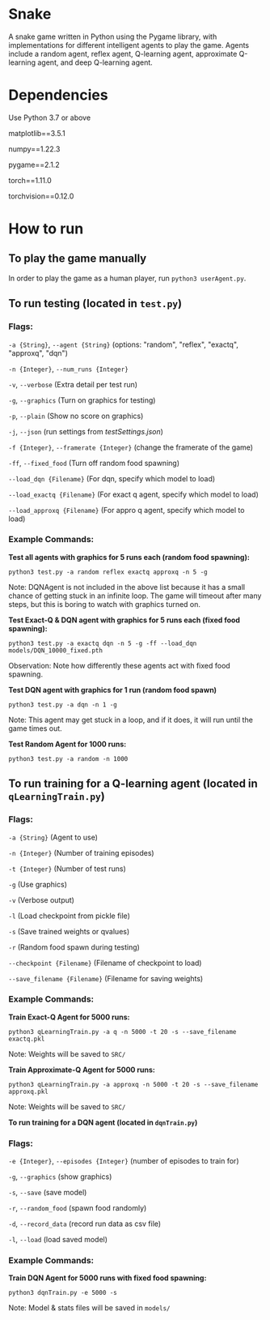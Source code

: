 # Snake
A snake game written in Python using the Pygame library, with implementations for different intelligent agents to play the game. Agents include a random agent, reflex agent, Q-learning agent, approximate Q-learning agent, and deep Q-learning agent.

# Dependencies
Use Python 3.7 or above

matplotlib==3.5.1

numpy==1.22.3

pygame==2.1.2

torch==1.11.0

torchvision==0.12.0

# How to run
## To play the game manually
In order to play the game as a human player, run `python3 userAgent.py`.

## To run testing (located in `test.py`)

### Flags:

`-a {String}`, `--agent {String}` (options: "random", "reflex", "exactq", "approxq", "dqn")

`-n {Integer}`, `--num_runs {Integer}`

`-v`, `--verbose` (Extra detail per test run)

`-g`, `--graphics` (Turn on graphics for testing)

`-p`, `--plain` (Show no score on graphics)

`-j`, `--json` (run settings from _testSettings.json_)

`-f {Integer}`, `--framerate {Integer}` (change the framerate of the game)

`-ff`, `--fixed_food` (Turn off random food spawning)

`--load_dqn {Filename}` (For dqn, specify which model to load)

`--load_exactq {Filename}` (For exact q agent, specify which model to load)

`--load_approxq {Filename}` (For appro q agent, specify which model to load)

### Example Commands:

**Test all agents with graphics for 5 runs each (random food spawning):**

`python3 test.py -a random reflex exactq approxq -n 5 -g`

Note: DQNAgent is not included in the above list because it has a small chance of getting stuck in an infinite loop.
The game will timeout after many steps, but this is boring to watch with graphics turned on.

**Test Exact-Q & DQN agent with graphics for 5 runs each (fixed food spawning):**

`python3 test.py -a exactq dqn -n 5 -g -ff --load_dqn models/DQN_10000_fixed.pth`

Observation: Note how differently these agents act with fixed food spawning.

**Test DQN agent with graphics for 1 run (random food spawn)**

`python3 test.py -a dqn -n 1 -g`

Note: This agent may get stuck in a loop, and if it does, it will run until the game times out.

**Test Random Agent for 1000 runs:**

`python3 test.py -a random -n 1000`

## To run training for a Q-learning agent (located in `qLearningTrain.py`)

### Flags:

`-a {String}` (Agent to use)

`-n {Integer}` (Number of training episodes)

`-t {Integer}` (Number of test runs)

`-g` (Use graphics)

`-v` (Verbose output)

`-l` (Load checkpoint from pickle file)

`-s` (Save trained weights or qvalues)

`-r` (Random food spawn during testing)

`--checkpoint {Filename}` (Filename of checkpoint to load)

`--save_filename {Filename}` (Filename for saving weights)

### Example Commands:

**Train Exact-Q Agent for 5000 runs:**

`python3 qLearningTrain.py -a q -n 5000 -t 20 -s --save_filename exactq.pkl`

Note: Weights will be saved to `SRC/`

**Train Approximate-Q Agent for 5000 runs:**

`python3 qLearningTrain.py -a approxq -n 5000 -t 20 -s --save_filename approxq.pkl`

Note: Weights will be saved to `SRC/`

**To run training for a DQN agent (located in `dqnTrain.py`)**

### Flags:

`-e {Integer}`, `--episodes {Integer}` (number of episodes to train for)

`-g`, `--graphics` (show graphics)

`-s`, `--save` (save model)

`-r`, `--random_food` (spawn food randomly)

`-d`, `--record_data` (record run data as csv file)

`-l`, `--load` (load saved model)

### Example Commands:

**Train DQN Agent for 5000 runs with fixed food spawning:**

`python3 dqnTrain.py -e 5000 -s`

Note: Model & stats files will be saved in `models/`

